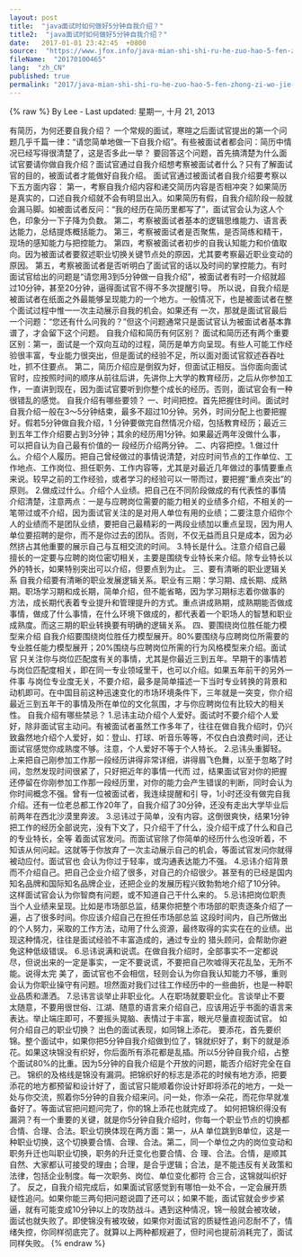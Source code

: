 ```yaml
---
layout: post
title:  "java面试时如何做好5分钟自我介绍？"
title2:  "java面试时如何做好5分钟自我介绍？"
date:   2017-01-01 23:42:45  +0800
source:  "https://www.jfox.info/java-mian-shi-shi-ru-he-zuo-hao-5-fen-zhong-zi-wo-jie-shao.html"
fileName:  "20170100465"
lang:  "zh_CN"
published: true
permalink: "2017/java-mian-shi-shi-ru-he-zuo-hao-5-fen-zhong-zi-wo-jie-shao.html"
---
```

{% raw %}
By Lee - Last updated: 星期一, 十月 21, 2013

有简历，为何还要自我介绍？
一个常规的面试，寒暄之后面试官提出的第一个问题几乎千篇一律：“请您简单地做一下自我介绍”。有些被面试者都会问：简历中情况已经写得很清楚了，这是否多此一举？
要回答这个问题，首先搞清楚为什么面试官要请你做自我介绍？面试官通过自我介绍想考察被面试者什么？只有了解面试官的目的，被面试者才能做好自我介绍。
面试官通过被面试者自我介绍要考察以下五方面内容：
第一，考察自我介绍内容和递交简历内容是否相冲突？如果简历是真实的，口述自我介绍就不会有明显出入。如果简历有假，自我介绍阶段一般就会漏马脚。如被面试者反问：“我的经历在简历里都写了”，面试官会认为这人个色，印象分一下子降为负数。
第二，考察被面试者基本的逻辑思维能力、语言表达能力，总结提炼概括能力。
第三，考察被面试者是否聚焦，是否简练和精干，现场的感知能力与把控能力。
第四，考察被面试者初步的自我认知能力和价值取向。因为被面试者要叙述职业切换关键节点处的原因，尤其要考察最近职业变动的原因。
第五，考察被面试者是否听明白了面试官的话以及时间的掌控能力。有时面试官给出的问题是“请您用3到5分钟做一自我介绍”，被面试者有时一介绍就超过10分钟，甚至20分钟，逼得面试官不得不多次提醒引导。
所以说，自我介绍是被面试者在纸面之外最能够呈现能力的一个地方。一般情况下，也是被面试者在整个面试过程中惟一一次主动展示自我的机会。如果还有 一次，那就是面试官最后一个问题：“您还有什么问我的？”但这个问题通常只是面试官认为被面试者基本靠谱了，才会留下这个问题。
自我介绍和简历有何区别？
面试和简历还有两个重要区别：第一，面试是一个双向互动的过程，简历是单方向呈现。有些人可能工作经验很丰富，专业能力很突出，但是面试的经验不足，所以面对面试官叙述吞吞吐吐，抓不住要点。
第二，简历介绍应是倒叙为好，但面试正相反。当你面向面试官时，应按照时间的顺序从前往后讲，先讲你上大学的教育经历，之后从你参加工作，一直讲到现在，因为面试官要听到你整个成长的经历。否则，面试官会有一种很错乱的感觉。
自我介绍有哪些要领？
一、时间把控。首先把握住时间。面试时自我介绍一般在3～5分钟结束，最多不超过10分钟。另外，时间分配上也要把握好。假若5分钟做自我介绍，1 分钟要做完自然情况介绍，包括教育经历；最近三到五年工作介绍要占到3分钟；其余的经历用1分钟。如果最近两年没做什么事，可以把自认为自己最有价值的一 段经历介绍两分钟。
二、内容把控。1.做过什么。介绍个人履历。把自己曾经做过的事情说清楚，对应时间节点的工作单位、工作地点、工作岗位、担任职务、工作内容等，尤其是对最近几年做过的事情要重点来说。较早之前的工作经验，或者学习的经验可以一带而过，要把握“重点突出”的原则。
2.做成过什么。介绍个人业绩。把自己在不同阶段做成的有代表性的事情介绍清楚，注意两点：一是与应聘岗位需要的能力相关的业绩多介绍，不相关的一 笔带过或不介绍，因为面试官关注的是对用人单位有用的业绩；二要注意介绍你个人的业绩而不是团队业绩，要把自己最精彩的一两段业绩加以重点呈现，因为用人 单位要招聘的是你，而不是你过去的团队。否则，不仅无益而且只是成本，因为必然挤占其他重要的展示自己与互相交流的时间。
3.特长是什么。注意介绍自己最擅长的一定要与应聘的岗位密切相关，主要是围绕专业特长来介绍。除专业特长以外的特长，如果特别突出可以介绍，但要点到为止。
三、要有清晰的职业逻辑关系
自我介绍要有清晰的职业发展逻辑关系。职业有三期：学习期、成长期、成熟期。职场学习期和成长期，简单介绍，但不能省略，因为学习期标志着你做事的 方法，成长期代表着专业提升和管理提升的方式。重点讲成熟期，成熟期能否做成事情，做成了什么事情，在什么环境下做成的，都代表着一个职场人的智慧和职业 成熟度。而这三期的职业转换要有明确的逻辑关系。
四、要围绕岗位胜任能力模型来介绍
自我介绍要围绕岗位胜任力模型展开。80%要围绕与应聘岗位所需要的专业胜任能力模型展开；20%围绕与应聘岗位所需的行为风格模型来介绍。面试官 只关注你与岗位匹配度有关的事情，尤其是你最近三到五年。早期干的事情若与岗位匹配度相关，即在同一专业领域里干，也可以介绍。如果五年前干的另外一件事 与岗位专业度无关，不要介绍，最多是简单描述一下当时专业转换的背景和动机即可。在中国目前这种迅速变化的市场环境条件下，三年就是一突变，你介绍最近三到五年干的事情及所在单位的文化氛围，才与你应聘岗位有比较大的相关性。
自我介绍有哪些禁忌？
1.忌讳主动介绍个人爱好。面试时不要介绍个人爱好，除非面试官主动问。有被面试者虽然工作多年了，往往在做自我介绍时，仍兴致盎然地介绍个人爱好，如：登山、打球、听音乐等等，不仅白白浪费时间，还让面试官感觉你成熟度不够。注意，个人爱好不等于个人特长。
2.忌讳头重脚轻。上来把自己刚参加工作那一段经历讲得非常详细，讲得眉飞色舞，以至于忽略了时间，忽然发现时间很紧了，只好把近年的事情一代而 过，结果面试官对你的把握还停留在你刚参加工作那一段经历里，对你的能力会产生错误的判断，同时会认为你时间概念不强。曾有一位被面试者，我连续提醒和引 导，1小时还没有做完自我介绍。还有一位老总都工作20年了，自我介绍了30分钟，还没有走出大学毕业后前两年在西北沙漠里奔波。
3.忌讳过于简单，没有内容。这倒很爽快，结果1分钟把工作的经历全部说完，没有下文了，只介绍干了什么，没介绍干成了什么和自己的专业特长，全等 着面试官发问。而面试官除了你简单的经历什么也没听着，不知该从何问起。这就等于你放弃了一次主动展示自己的机会，等面试官发问你就得被动应付。面试官也 会认为你过于轻率，或沟通表达能力不强。
4.忌讳介绍背景而不介绍自己。把自己企业介绍了很多，对自己的介绍很少。甚至有的已经是国内知名品牌和国际知名品牌企业，还把企业的发展历程兴致勃勃地介绍了10分钟。这样面试官会认为你智商有问题，或不知道自己干什么来的。
5.忌讳把岗位职责当个人业绩来呈现。比如是市场部总监，结果你把整个市场部的职责逐条介绍了一遍，占了很多时间。你应该介绍自己在担任市场部总监 这段时间内，自己所做出的个人努力，采取的工作方法，动用了什么资源，最终取得的实实在在的业绩。出现这种情况，往往是面试经验不丰富造成的，通过专业的 猎头顾问，会帮助你避免这种低级错误。
6.忌讳说满和说谎。在做自我介绍时，全部事实不一定都说尽，但说出来的一定是事实，一定不要说谎，不要把自己吹嘘得天花乱坠，无所不能。说得太完 美了，面试官也不会相信，轻则会认为你自我认知能力不够，重则会认为你职业操守有问题。坦然面对我们过往工作经历中的一些曲折，也是一种职业品质和潇洒。
7.忌讳言谈举止非职业化。人在职场就要职业化。言谈举止不要太随意，不要用很世俗、江湖、随意的语言来介绍自己，应该用近乎书面的语言来表达。举止端庄即可，不要摇头晃脑、表情过于丰富，眼光尽量直视面试官。
如何介绍自己的职业切换？
出色的面试表现，如同锦上添花。
要添花，首先要织锦。整个面试中，如果你把5分钟自我介绍做到位了，锦就织好了，剩下的就是添花。如果这块锦没有织好，你后面所有添花都是乱插。所以5分钟自我介绍，占整个面试80%的比重。因为5分钟的自我介绍是个开放的问题，能否介绍好完全在自己。
锦织的及格线是锦没有漏洞。把锦织好的标志是添花的时候有地方添，把要添花的地方都预留和设计好了，面试官只能顺着你设计好即将添花的地方，一处一 处与你交流，照着你5分钟的自我介绍来问。问一处，你添一朵花，而花你早就准备好了。等面试官把问题问完了，你的锦上添花也就完成了。
如何把锦织得没有漏洞？有一个重要的关键，就是你5分钟自我介绍时，你每一个职业节点的切换都合情、合理、合法。职业切换体现在两方面：第一，从A 单位跳到B单位，这是一种职业切换，这个切换要合情、合理、合法。第二，同一个单位之内的岗位变动和职务升迁也叫职业切换，职务的升迁变化也要合情、合 理、合法。合情，是顺其自然、大家都认可接受的理由；合理，是合乎逻辑；合法，是不能违反有关政策和法律，包括企业制度。每一次职务、岗位、单位变化都符 合三合，这锦就叫织好了。
反之，自我介绍完成后，如果面试官感觉到有哪怕一处不合，一定会展开质疑性追问。如果你能三两句把问题说圆了还可以；如果不能，面试官就会步步紧 逼，就有可能变成10分钟以上的攻防战斗。遇到这种情况，锦一般就会被攻破，面试也就失败了。即使锦没有被攻破，如果你对面试官的质疑性追问忍耐不了，情 绪失控，你同样彻底完了。就算以上两种都规避了，但时间也提前消耗完了，面试同样失败。
{% endraw %}
